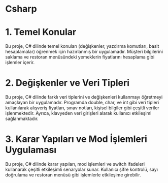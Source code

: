 # Csharp 

# 1. Temel Konular
Bu proje, C# dilinde temel konuları (değişkenler, yazdırma komutları, basit hesaplamalar) öğrenmek için hazırlanmış bir uygulamadır. Müşteri bilgilerini saklama ve restoran menüsündeki yemeklerin fiyatlarını hesaplama gibi işlemler içerir.

# 2. Değişkenler ve Veri Tipleri
Bu proje, C# dilinde farklı veri tiplerini ve değişkenleri kullanmayı öğretmeyi amaçlayan bir uygulamadır. Programda double, char, ve int gibi veri tipleri kullanılarak alışveriş fiyatları, sınav notları, kişisel bilgiler gibi çeşitli veriler işlenmektedir. Ayrıca, klavyeden veri girişleri alarak kullanıcı etkileşimi sağlanmaktadır.

# 3. Karar Yapıları ve Mod İşlemleri Uygulaması
Bu proje, C# dilinde karar yapıları, mod işlemleri ve switch ifadeleri kullanarak çeşitli etkileşimli senaryolar sunar. Kullanıcı şifre kontrolü, sayı doğrulama ve restoran menüsü gibi işlemlerle etkileşime girebilir.
